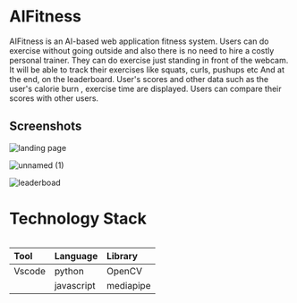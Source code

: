 
# AIFitness
AIFitness is an AI-based web application fitness system. Users can do exercise without going outside and also there is no need to hire a costly personal trainer.  They can do exercise just standing in front of the webcam. It will be able to track their exercises like squats, curls,  pushups etc And  at the end, on the leaderboard. User's scores and other data  such as the user's calorie burn , exercise time are displayed. Users can  compare their scores with other users.

## Screenshots
![landing page](https://user-images.githubusercontent.com/51821426/188111288-c196fa16-56da-4e22-be1c-01ba9ad5be73.jpg)

![unnamed (1)](https://user-images.githubusercontent.com/51821426/188110615-453c1cd5-b909-4e40-b4f6-e0fc50c7c0cb.gif)

![leaderboad](https://user-images.githubusercontent.com/51821426/188111111-51a5568a-1fea-4c8a-999d-2215d9d555db.jpg)
# Technology Stack
```
```

|    Tool   |  Language|  Library    |
| :-------- | :------- | :------------------------- |
|Vscode | python | OpenCV|
|| javascript| mediapipe|
